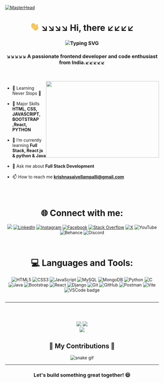 [![MasterHead](https://firebasestorage.googleapis.com/v0/b/flexi-coding.appspot.com/o/dempgi7-520f8d5f-63d4-4453-8822-dbc149ae27f8.gif?alt=media&token=91c0c7b2-93c3-4029-b011-1a8703c5730d)](https://rishavchanda.io)
<h1 align="center"><img src="https://raw.githubusercontent.com/ABSphreak/ABSphreak/master/gifs/Hi.gif" width="30px">
        ↘️↘️↘️↘️ Hi, there ↙️↙️↙️↙️</h1>
<!-- Title Typing Effect -->
<h3 align="center"><img
                src="https://readme-typing-svg.demolab.com?font=Lobster&color=58A6FF&size=35&pause=1000&center=true&vCenter=true&random=false&width=435&lines=Hii It's+Krishna Sai;Intern+Developer😎;Research+on+deep+learning😎;Full+Stack+Developer😎" alt="Typing SVG" /></a></h3>
                
<h3 align="center">↘️↘️↘️↘️↘️ A passionate frontend developer and code enthusiast from India.↙️↙️↙️↙️↙️</h3><br/><br/>
<img align="right" width="370" height="250" src="https://i.pinimg.com/originals/47/f0/34/47f0342cec72b800463bf003eac1257e.gif">
<div align="left">
  
- 🌱 Learning Never Stops 🚀<br><br>
- 💬 Major Skills **HTML, CSS, JAVASCRIPT, BOOTSTRAP ,React, PYTHON** <br><br>
- 🌱 I’m currently learning **Full Stack, React js & python & Java** <br><br>
- 💬 Ask me about **Full Stack Development** <br><br>
- 📫 How to reach me **krishnasaivellampalli@gmail.com** <br><br>
</div>
<br/>
<div align="center">
  
# 🌐 Connect with me:

 <a href="mailto:krishnasaivellampalli@gmail.com"><img src="https://img.shields.io/badge/Gmail-333333?style=for-the-badge&logo=gmail&logoColor=red" /></a>
 [![LinkedIn](https://img.shields.io/badge/LinkedIn-%230077B5.svg?logo=linkedin&logoColor=white)](https://linkedin.com/in/https://www.linkedin.com/in/krishna-sai-vellampalli/)
 [![Instagram](https://img.shields.io/badge/Instagram-%23E4405F.svg?logo=Instagram&logoColor=white)](https://www.instagram.com/krishna_sai_89/)
 [![Facebook](https://img.shields.io/badge/Facebook-%231877F2.svg?logo=Facebook&logoColor=white)](https://www.facebook.com/kishna.sai.89)
 [![Stack Overflow](https://img.shields.io/badge/-Stackoverflow-FE7A16?logo=stack-overflow&logoColor=white)](https://stackoverflow.com/users/https://stackoverflow.com/)
 [![X](https://img.shields.io/badge/X-black.svg?logo=X&logoColor=white)](https://x.com/Krishnav208)
 ![YouTube](https://img.shields.io/badge/YouTube-%23FF0000.svg?logo=YouTube&logoColor=white)
 ![Behance](https://img.shields.io/badge/Behance-1769ff?logo=behance&logoColor=white)
 ![Discord](https://img.shields.io/badge/Discord-%237289DA.svg?logo=discord&logoColor=white)
</div>
<br/>
<div align="center">
  
# 💻 Languages and Tools:
![HTML5](https://img.shields.io/badge/html5-%23E34F26.svg?style=for-the-badge&logo=html5&logoColor=white)
![CSS3](https://img.shields.io/badge/css3-%231572B6.svg?style=for-the-badge&logo=css3&logoColor=white) 
![JavaScript](https://img.shields.io/badge/javascript-%23323330.svg?style=for-the-badge&logo=javascript&logoColor=%23F7DF1E)
![MySQL](https://img.shields.io/badge/mysql-4479A1.svg?style=for-the-badge&logo=mysql&logoColor=white)
![MongoDB](https://img.shields.io/badge/MongoDB-%234ea94b.svg?style=for-the-badge&logo=mongodb&logoColor=white)
![Python](https://img.shields.io/badge/python-3670A0?style=for-the-badge&logo=python&logoColor=ffdd54)
![C](https://img.shields.io/badge/c-%2300599C.svg?style=for-the-badge&logo=c&logoColor=white)
![Java](https://img.shields.io/badge/java-%23ED8B00.svg?style=for-the-badge&logo=openjdk&logoColor=white)
![Bootstrap](https://img.shields.io/badge/bootstrap-%238511FA.svg?style=for-the-badge&logo=bootstrap&logoColor=white)
![React](https://img.shields.io/badge/react-%2320232a.svg?style=for-the-badge&logo=react&logoColor=%2361DAFB)
![Django](https://img.shields.io/badge/django-%23092E20.svg?style=for-the-badge&logo=django&logoColor=white) 
![Git](https://img.shields.io/badge/git-%23F05033.svg?style=for-the-badge&logo=git&logoColor=white) 
![GitHub](https://img.shields.io/badge/github-%23121011.svg?style=for-the-badge&logo=github&logoColor=white) 
![Postman](https://img.shields.io/badge/Postman-FF6C37?style=for-the-badge&logo=postman&logoColor=white) 
![Vite](https://img.shields.io/badge/vite-%23646CFF.svg?style=for-the-badge&logo=vite&logoColor=white)
 <img src="https://img.shields.io/badge/-VS_Code-007ACC?style=for-the-badge&logo=visual-studio-code&logoColor=white" alt="VSCode badge" />
 <br/>
 <br/>
 
 ---
</div>
<br/>
<br/>
<div align="center">
  
![](https://github-readme-stats.vercel.app/api?username=krishnasai89&theme=transparent&hide_border=false&include_all_commits=false&count_private=true)
![](https://github-readme-streak-stats.herokuapp.com/?user=krishnasai89&theme=transparent&hide_border=false)<br/>
![](https://github-readme-stats.vercel.app/api/top-langs/?username=krishnasai89&theme=transparent&hide_border=false&include_all_commits=false&count_private=true&layout=compact)


</div>

<div align="center">
  <h2>🐍 My Contributions 🐍</h2>
  
  ![snake gif](https://github.com/krishnasai89/krishnasai89/blob/output/github-snake-dark.svg)

---
<h3 align="center">Let's build something great together! 😄</h3>
</div>

